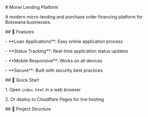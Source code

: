 \# Monei Lending Platform



A modern micro-lending and purchase order financing platform for Botswana businesses.



\## 🌟 Features



\- \*\*Loan Applications\*\*: Easy online application process

\- \*\*Status Tracking\*\*: Real-time application status updates

\- \*\*Mobile Responsive\*\*: Works on all devices

\- \*\*Secure\*\*: Built with security best practices



\## 🚀 Quick Start



1\. Open `index.html` in a web browser

2\. Or deploy to Cloudflare Pages for live hosting



\## 📁 Project Structure



